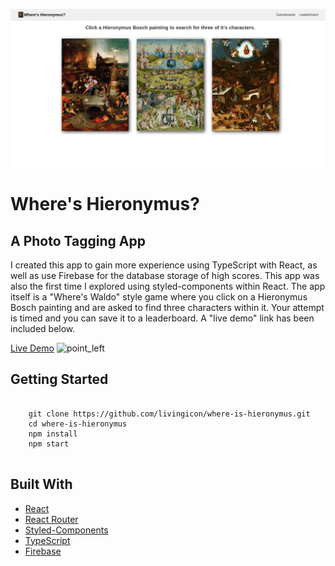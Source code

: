 ![alt text](https://github.com/livingicon/where-is-hieronymus/blob/main/src/images/where-is-hieronymus.png?raw=true)

<h1>Where's Hieronymus?</h1>
<h2>A Photo Tagging App</h2>

<p>I created this app to gain more experience using TypeScript with React, as well as use Firebase for the database storage of high scores. This app was also the first time I explored using styled-components within React. The app itself is a "Where's Waldo" style game where you click on a Hieronymus Bosch painting and are asked to find three characters within it. Your attempt is timed and you can save it to a leaderboard. A "live demo" link has been included below.</p>

<a href="https://livingicon.github.io/where-is-hieronymus/" rel="nofollow">Live Demo</a>
<img class="emoji" alt="point_left" height="20" width="20" src="https://github.githubassets.com/images/icons/emoji/unicode/1f448.png">

<h2>Getting Started</h2>

<pre class="notranslate">
  <code>
    git clone https://github.com/livingicon/where-is-hieronymus.git
    cd where-is-hieronymus
    npm install
    npm start
  </code>
</pre>

<h2>Built With</h2>

<ul dir="auto">
  <li><a href="https://reactjs.org/" rel="nofollow">React</a></li>
  <li><a href="https://reactrouter.com/" rel="nofollow">React Router</a></li>
  <li><a href="https://styled-components.com/docs" rel="nofollow">Styled-Components</a></li>
  <li><a href="https://www.typescriptlang.org/docs/" rel="nofollow">TypeScript</a></li>
  <li><a href="https://firebase.google.com/docs" rel="nofollow">Firebase</a></li>
</ul>
